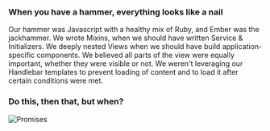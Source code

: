 ### When you have a hammer, everything looks like a nail

Our hammer was Javascript with a healthy mix of Ruby, and Ember was the jackhammer.
We wrote Mixins, when we should have written Service & Initializers. We deeply
nested Views when we should have build application-specific components. We believed
all parts of the view were equally important, whether they were visible or not.
We weren't leveraging our Handlebar templates to prevent loading of content and
to load it after certain conditions were met.

### Do this, then that, but when?

![Promises](https://www.dropbox.com/s/odvkg3kge0fmukd/promises.gif?dl=1)
